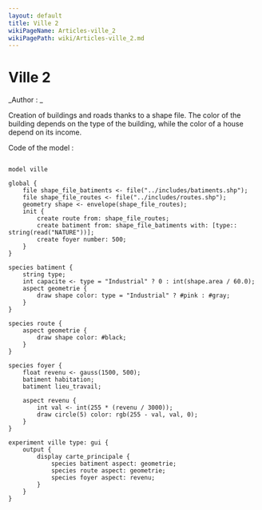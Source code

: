 ```yaml
---
layout: default
title: Ville 2
wikiPageName: Articles-ville_2
wikiPagePath: wiki/Articles-ville_2.md
---
```

[//]: # (keyword|operator_gauss)
[//]: # (keyword|concept_gui)
[//]: # (keyword|concept_shapefile)
# Ville 2


_Author : _

Creation of buildings and roads thanks to a shape file. The color of the building depends on the type of the building, while the color of a house depend on its income. 


Code of the model : 

```

model ville

global {
	file shape_file_batiments <- file("../includes/batiments.shp");
	file shape_file_routes <- file("../includes/routes.shp");
	geometry shape <- envelope(shape_file_routes);
	init {
		create route from: shape_file_routes;
		create batiment from: shape_file_batiments with: [type:: string(read("NATURE"))];
		create foyer number: 500;
	}
}

species batiment {
	string type;
	int capacite <- type = "Industrial" ? 0 : int(shape.area / 60.0);
	aspect geometrie {
		draw shape color: type = "Industrial" ? #pink : #gray;
	}
}

species route {
	aspect geometrie {
		draw shape color: #black;
	}
}

species foyer {
	float revenu <- gauss(1500, 500);
	batiment habitation;
	batiment lieu_travail;
	
	aspect revenu {
		int val <- int(255 * (revenu / 3000));
		draw circle(5) color: rgb(255 - val, val, 0);
	}
}

experiment ville type: gui {
	output {
		display carte_principale {
			species batiment aspect: geometrie;
			species route aspect: geometrie;
			species foyer aspect: revenu;
		}
	}
}
```
